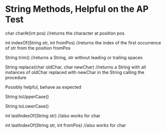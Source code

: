 # String Methods, Helpful on the AP Test

char charAt\(int pos\)   //returns the character at position pos

int indexOf\(String str, int fromPos\)  //returns the index of the first occurrence of str from the position fromPos

String trim\(\) //returns a String, str without leading or trailing spaces

String replace\(char oldChar, char newChar\) //returns a String with all instances of oldChar replaced with newChar in the String calling the procedure



Possibly helpful, behave as expected

String toUpperCase\(\)

String toLowerCase\(\)

int lastIndexOf\(String str\)  //also works for char

int lastIndexOf\(String str, int fromPos\)  //also works for char

